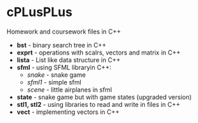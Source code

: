 # cPLusPLus
Homework and coursework files in C++
<ul>
  <li><b>bst</b> - binary search tree in C++</li>
  <li><b>exprt</b> - operations with scalrs, vectors and matrix in C++</li>
  <li><b>lista</b> - List like data structure in C++</li>
  <li><b>sfml</b> - using SFML libraryin C++:
    <ul>
      <li><i>snake</i> - snake game</li>
      <li><i>sfml1</i> - simple sfml</li>
      <li><i>scene</i> - little airplanes in sfml</li>
    </ul>
  </li>
  <li><b>state</b> - snake game but with game states (upgraded version)</li>
  <li><b>stl1, stl2</b> - using libraries to read and write in files in C++</li>
  <li><b>vect</b> - implementing vectors in C++</li>
</ul>

